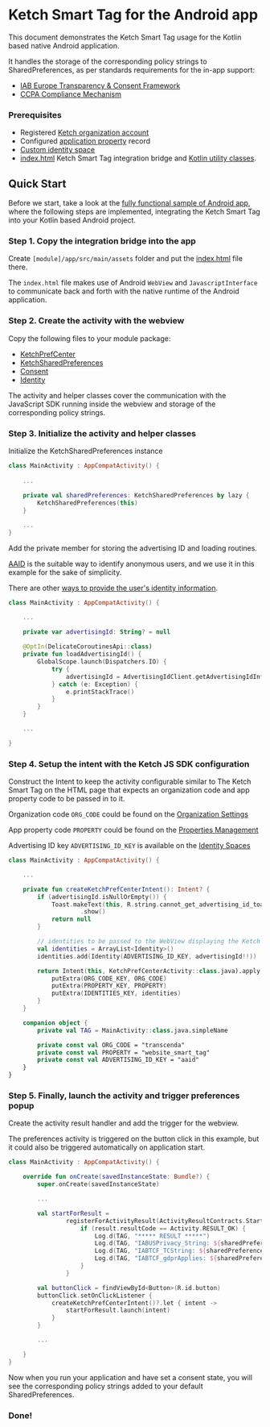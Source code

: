 # Ketch Smart Tag for the Android app

This document demonstrates the Ketch Smart Tag usage for the Kotlin based native Android application.

It handles the storage of the corresponding policy strings to SharedPreferences, 
as per standards requirements for the in-app support: 
- [IAB Europe Transparency & Consent Framework](https://github.com/InteractiveAdvertisingBureau/GDPR-Transparency-and-Consent-Framework/blob/master/TCFv2/IAB%20Tech%20Lab%20-%20CMP%20API%20v2.md#in-app-details)
- [CCPA Compliance Mechanism](https://github.com/InteractiveAdvertisingBureau/USPrivacy/blob/master/CCPA/USP%20API.md#in-app-support)

### Prerequisites
- Registered [Ketch organization account](https://app.ketch.com/settings/organization) 
- Configured [application property](https://app.ketch.com/deployment/applications) record
- [Custom identity space](https://docs.ketch.com/hc/en-us/articles/360063594173-Managing-Properties#configuring-data-layer-setup-0-9)
- [index.html](./app/src/main/assets/index.html) Ketch Smart Tag integration bridge and [Kotlin utility classes](./app/src/main/java/com/ketch/sample/prefcenter/).

## Quick Start

Before we start, take a look at the [fully functional sample of Android app](./../Android%20Ketch%20Pref%20Center%20using%20Kotlin),
where the following steps are implemented, integrating the Ketch Smart Tag into your Kotlin based Android project.

### Step 1. Copy the integration bridge into the app

Create `[module]/app/src/main/assets` folder and put the [index.html](./app/src/main/assets/index.html) file there.

The `index.html` file makes use of Android `WebView` and `JavascriptInterface` to 
communicate back and forth with the native runtime of the Android application.

### Step 2. Create the activity with the webview

Copy the following files to your module package:
- [KetchPrefCenter](./app/src/main/java/com/ketch/sample/prefcenter/KetchPrefCenterActivity.kt)
- [KetchSharedPreferences](./app/src/main/java/com/ketch/sample/prefcenter/KetchSharedPreferences.kt)
- [Consent](./app/src/main/java/com/ketch/sample/prefcenter/Consent.kt)
- [Identity](./app/src/main/java/com/ketch/sample/prefcenter/Identity.kt)

The activity and helper classes cover the communication with the JavaScript SDK 
running inside the webview and storage of the corresponding policy strings.

### Step 3. Initialize the activity and helper classes

Initialize the KetchSharedPreferences instance

```kotlin
class MainActivity : AppCompatActivity() {
    
    ...
    
    private val sharedPreferences: KetchSharedPreferences by lazy {
        KetchSharedPreferences(this)
    }

    ...
}
```

Add the private member for storing the advertising ID and loading routines.

[AAID](https://developer.android.com/training/articles/ad-id) is the suitable way to identify anonymous users,
and we use it in this example for the sake of simplicity.

There are other [ways to provide the user's identity information](https://docs.ketch.com/hc/en-us/articles/1500003453742-About-Identity-Spaces#field-descriptions-0-1).

```kotlin
class MainActivity : AppCompatActivity() {

    ...

    private var advertisingId: String? = null
    
    @OptIn(DelicateCoroutinesApi::class)
    private fun loadAdvertisingId() {
        GlobalScope.launch(Dispatchers.IO) {
            try {
                advertisingId = AdvertisingIdClient.getAdvertisingIdInfo(applicationContext).id
            } catch (e: Exception) {
                e.printStackTrace()
            }
        }
    }

    ...

}
```

### Step 4. Setup the intent with the Ketch JS SDK configuration

Construct the Intent to keep the activity configurable similar to The Ketch Smart Tag 
on the HTML page that expects an organization code and app property code to be passed in to it.

Organization code `ORG_CODE` could be found on the [Organization Settings](https://app.ketch.com/settings/organization)

App property code `PROPERTY` could be found on the [Properties Management](https://app.ketch.com/deployment/applications)

Advertising ID key `ADVERTISING_ID_KEY` is available on the [Identity Spaces](https://app.ketch.com/settings/identity-spaces)

```kotlin
class MainActivity : AppCompatActivity() {

    ...

    private fun createKetchPrefCenterIntent(): Intent? {
        if (advertisingId.isNullOrEmpty()) {
            Toast.makeText(this, R.string.cannot_get_advertising_id_toast, Toast.LENGTH_LONG)
                    .show()
            return null
        }

        // identities to be passed to the WebView displaying the Ketch Preference Center
        val identities = ArrayList<Identity>()
        identities.add(Identity(ADVERTISING_ID_KEY, advertisingId!!))

        return Intent(this, KetchPrefCenterActivity::class.java).apply {
            putExtra(ORG_CODE_KEY, ORG_CODE)
            putExtra(PROPERTY_KEY, PROPERTY)
            putExtra(IDENTITIES_KEY, identities)
        }
    }

    companion object {
        private val TAG = MainActivity::class.java.simpleName

        private const val ORG_CODE = "transcenda"
        private const val PROPERTY = "website_smart_tag"
        private const val ADVERTISING_ID_KEY = "aaid"
    }
}

```

### Step 5. Finally, launch the activity and trigger preferences popup

Create the activity result handler and add the trigger for the webview.

The preferences activity is triggered on the button click in this example, but it could also be
triggered automatically on application start.

```kotlin
class MainActivity : AppCompatActivity() {

    override fun onCreate(savedInstanceState: Bundle?) {
        super.onCreate(savedInstanceState)

        ...

        val startForResult =
                registerForActivityResult(ActivityResultContracts.StartActivityForResult()) { result: ActivityResult ->
                    if (result.resultCode == Activity.RESULT_OK) {
                        Log.d(TAG, "***** RESULT *****")
                        Log.d(TAG, "IABUSPrivacy_String: ${sharedPreferences.getUSPrivacyString()}")
                        Log.d(TAG, "IABTCF_TCString: ${sharedPreferences.getTCFTcString()}")
                        Log.d(TAG, "IABTCF_gdprApplies: ${sharedPreferences.getTCFGdprApplies()}")
                    }
                }

        val buttonClick = findViewById<Button>(R.id.button)
        buttonClick.setOnClickListener {
            createKetchPrefCenterIntent()?.let { intent ->
                startForResult.launch(intent)
            }
        }

        ...

    }
}
```

Now when you run your application and have set a consent state, 
you will see the corresponding policy strings added to your default SharedPreferences.

### Done!
